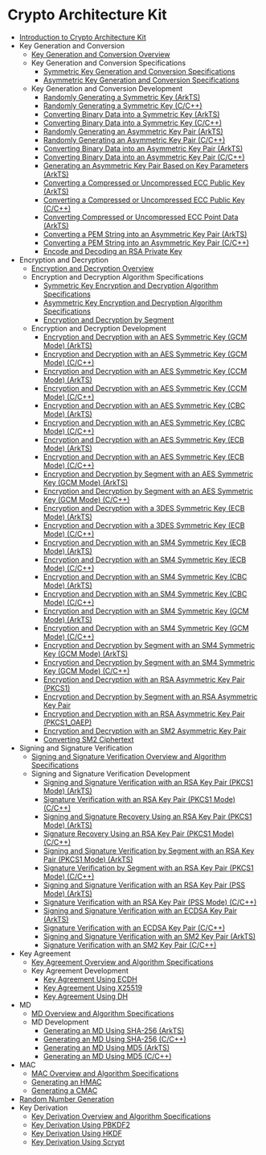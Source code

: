 # Crypto Architecture Kit

- [Introduction to Crypto Architecture Kit](crypto-architecture-kit-intro.md)
- Key Generation and Conversion<!--crypto-key-generation-conversion-->
  - [Key Generation and Conversion Overview](crypto-key-generation-conversion-overview.md)
  - Key Generation and Conversion Specifications<!--crypto-key-generation-conversion-spec-->
    - [Symmetric Key Generation and Conversion Specifications](crypto-sym-key-generation-conversion-spec.md)
    - [Asymmetric Key Generation and Conversion Specifications](crypto-asym-key-generation-conversion-spec.md)
  - Key Generation and Conversion Development<!--crypto-key-generation-conversion-dev-->
    - [Randomly Generating a Symmetric Key (ArkTS)](crypto-generate-sym-key-randomly.md)
    - [Randomly Generating a Symmetric Key (C/C++)](crypto-generate-sym-key-randomly-ndk.md)
    - [Converting Binary Data into a Symmetric Key (ArkTS)](crypto-convert-binary-data-to-sym-key.md)
    - [Converting Binary Data into a Symmetric Key (C/C++)](crypto-convert-binary-data-to-sym-key-ndk.md)
    - [Randomly Generating an Asymmetric Key Pair (ArkTS)](crypto-generate-asym-key-pair-randomly.md)
    - [Randomly Generating an Asymmetric Key Pair (C/C++)](crypto-generate-asym-key-pair-randomly-ndk.md)
    - [Converting Binary Data into an Asymmetric Key Pair (ArkTS)](crypto-convert-binary-data-to-asym-key-pair.md)
    - [Converting Binary Data into an Asymmetric Key Pair (C/C++)](crypto-convert-binary-data-to-asym-key-pair-ndk.md)
    - [Generating an Asymmetric Key Pair Based on Key Parameters (ArkTS)](crypto-generate-asym-key-pair-from-key-spec.md)
    - [Converting a Compressed or Uncompressed ECC Public Key (ArkTS)](crypto-convert-compressed-or-uncompressed-ECC-pubkey.md)
    - [Converting a Compressed or Uncompressed ECC Public Key (C/C++)](crypto-convert-compressed-or-uncompressed-ECC-pubkey-ndk.md)
    - [Converting Compressed or Uncompressed ECC Point Data (ArkTS)](crypto-convert-compressed-or-uncompressed-ECC-point.md)
    - [Converting a PEM String into an Asymmetric Key Pair (ArkTS)](crypto-convert-string-data-to-asym-key-pair.md)
    - [Converting a PEM String into an Asymmetric Key Pair (C/C++)](crypto-convert-string-data-to-asym-key-pair-ndk.md)
    - [Encode and Decoding an RSA Private Key](crypto-rsa-encoded-decoded.md)
- Encryption and Decryption<!--crypto-encryption-decryption-->
  - [Encryption and Decryption Overview](crypto-encryption-decryption-overview.md)
  - Encryption and Decryption Algorithm Specifications<!--crypto-encrypt-decrypt-spec-->
    - [Symmetric Key Encryption and Decryption Algorithm Specifications](crypto-sym-encrypt-decrypt-spec.md)
    - [Asymmetric Key Encryption and Decryption Algorithm Specifications](crypto-asym-encrypt-decrypt-spec.md)
    - [Encryption and Decryption by Segment](crypto-encrypt-decrypt-by-segment.md)
  - Encryption and Decryption Development<!--crypto-encrypt-decrypt-dev-->
    - [Encryption and Decryption with an AES Symmetric Key (GCM Mode) (ArkTS)](crypto-aes-sym-encrypt-decrypt-gcm.md)
    - [Encryption and Decryption with an AES Symmetric Key (GCM Mode) (C/C++)](crypto-aes-sym-encrypt-decrypt-gcm-ndk.md)
    - [Encryption and Decryption with an AES Symmetric Key (CCM Mode) (ArkTS)](crypto-aes-sym-encrypt-decrypt-ccm.md)
    - [Encryption and Decryption with an AES Symmetric Key (CCM Mode) (C/C++)](crypto-aes-sym-encrypt-decrypt-ccm-ndk.md)
    - [Encryption and Decryption with an AES Symmetric Key (CBC Mode) (ArkTS)](crypto-aes-sym-encrypt-decrypt-cbc.md)
    - [Encryption and Decryption with an AES Symmetric Key (CBC Mode) (C/C++)](crypto-aes-sym-encrypt-decrypt-cbc-ndk.md)
    - [Encryption and Decryption with an AES Symmetric Key (ECB Mode) (ArkTS)](crypto-aes-sym-encrypt-decrypt-ecb.md)
    - [Encryption and Decryption with an AES Symmetric Key (ECB Mode) (C/C++)](crypto-aes-sym-encrypt-decrypt-ecb-ndk.md)
    - [Encryption and Decryption by Segment with an AES Symmetric Key (GCM Mode) (ArkTS)](crypto-aes-sym-encrypt-decrypt-gcm-by-segment.md)
    - [Encryption and Decryption by Segment with an AES Symmetric Key (GCM Mode) (C/C++)](crypto-aes-sym-encrypt-decrypt-gcm-by-segment-ndk.md)
    - [Encryption and Decryption with a 3DES Symmetric Key (ECB Mode) (ArkTS)](crypto-3des-sym-encrypt-decrypt-ecb.md)
    - [Encryption and Decryption with a 3DES Symmetric Key (ECB Mode) (C/C++)](crypto-3des-sym-encrypt-decrypt-ecb-ndk.md)
    - [Encryption and Decryption with an SM4 Symmetric Key (ECB Mode) (ArkTS)](crypto-sm4-sym-encrypt-decrypt-ecb.md)
    - [Encryption and Decryption with an SM4 Symmetric Key (ECB Mode) (C/C++)](crypto-sm4-sym-encrypt-decrypt-ecb-ndk.md)
    - [Encryption and Decryption with an SM4 Symmetric Key (CBC Mode) (ArkTS)](crypto-sm4-sym-encrypt-decrypt-cbc.md)
    - [Encryption and Decryption with an SM4 Symmetric Key (CBC Mode) (C/C++)](crypto-sm4-sym-encrypt-decrypt-cbc-ndk.md)
    - [Encryption and Decryption with an SM4 Symmetric Key (GCM Mode) (ArkTS)](crypto-sm4-sym-encrypt-decrypt-gcm.md)
    - [Encryption and Decryption with an SM4 Symmetric Key (GCM Mode) (C/C++)](crypto-sm4-sym-encrypt-decrypt-gcm-ndk.md)
    - [Encryption and Decryption by Segment with an SM4 Symmetric Key (GCM Mode) (ArkTS)](crypto-sm4-sym-encrypt-decrypt-gcm-by-segment.md)
    - [Encryption and Decryption by Segment with an SM4 Symmetric Key (GCM Mode) (C/C++)](crypto-sm4-sym-encrypt-decrypt-gcm-by-segment-ndk.md)
    - [Encryption and Decryption with an RSA Asymmetric Key Pair (PKCS1)](crypto-rsa-asym-encrypt-decrypt-pkcs1.md)
    - [Encryption and Decryption by Segment with an RSA Asymmetric Key Pair](crypto-rsa-asym-encrypt-decrypt-by-segment.md)
    - [Encryption and Decryption with an RSA Asymmetric Key Pair (PKCS1_OAEP)](crypto-rsa-asym-encrypt-decrypt-pkcs1_oaep.md)
    - [Encryption and Decryption with an SM2 Asymmetric Key Pair](crypto-sm2-asym-encrypt-decrypt.md)
    - [Converting SM2 Ciphertext](crypto-sm2-ciphertext-conversion.md)
- Signing and Signature Verification<!--crypto-sign-sig-verify-->
  - [Signing and Signature Verification Overview and Algorithm Specifications](crypto-sign-sig-verify-overview.md)
  - Signing and Signature Verification Development<!--crypto-sign-sig-verify-dev-->
    - [Signing and Signature Verification with an RSA Key Pair (PKCS1 Mode) (ArkTS)](crypto-rsa-sign-sig-verify-pkcs1.md)
    - [Signature Verification with an RSA Key Pair (PKCS1 Mode) (C/C++)](crypto-rsa-sign-sig-verify-pkcs1-ndk.md)
    - [Signing and Signature Recovery Using an RSA Key Pair (PKCS1 Mode) (ArkTS)](crypto-rsa-sign-sig-verify-recover-pkcs1.md)
    - [Signature Recovery Using an RSA Key Pair (PKCS1 Mode) (C/C++)](crypto-rsa-sign-sig-verify-recover-pkcs1-ndk.md)
    - [Signing and Signature Verification by Segment with an RSA Key Pair (PKCS1 Mode) (ArkTS)](crypto-rsa-sign-sig-verify-pkcs1-by-segment.md)
    - [Signature Verification by Segment with an RSA Key Pair (PKCS1 Mode) (C/C++)](crypto-rsa-sign-sig-verify-pkcs1-by-segment-ndk.md)
    - [Signing and Signature Verification with an RSA Key Pair (PSS Mode) (ArkTS)](crypto-rsa-sign-sig-verify-pss.md)
    - [Signature Verification with an RSA Key Pair (PSS Mode) (C/C++)](crypto-rsa-sign-sig-verify-pss-ndk.md)
    - [Signing and Signature Verification with an ECDSA Key Pair (ArkTS)](crypto-ecdsa-sign-sig-verify.md)
    - [Signature Verification with an ECDSA Key Pair (C/C++)](crypto-ecdsa-sign-sig-verify-ndk.md)
    - [Signing and Signature Verification with an SM2 Key Pair (ArkTS)](crypto-sm2-sign-sig-verify-pkcs1.md)
    - [Signature Verification with an SM2 Key Pair (C/C++)](crypto-sm2-sign-sig-verify-pkcs1-ndk.md)
- Key Agreement<!--crypto-key-agreement-->
  - [Key Agreement Overview and Algorithm Specifications](crypto-key-agreement-overview.md)
  - Key Agreement Development<!--crypto-key-agreement-dev-->
    - [Key Agreement Using ECDH](crypto-key-agreement-using-ecdh.md)
    - [Key Agreement Using X25519](crypto-key-agreement-using-x25519.md)
    - [Key Agreement Using DH](crypto-key-agreement-using-dh.md)
- MD<!--crypto-generate-message-->
  - [MD Overview and Algorithm Specifications](crypto-generate-message-digest-overview.md)
  - MD Development<!--crypto-generate-message-digest-dev-->
    - [Generating an MD Using SHA-256 (ArkTS)](crypto-generate-message-digest.md)
    - [Generating an MD Using SHA-256 (C/C++)](crypto-generate-message-digest-ndk.md)
    - [Generating an MD Using MD5 (ArkTS)](crypto-generate-message-digest-md5.md)
    - [Generating an MD Using MD5 (C/C++)](crypto-generate-message-digest-md5-ndk.md)
- MAC<!--crypto-compute-mac-->
  - [MAC Overview and Algorithm Specifications](crypto-compute-mac-overview.md)
  - [Generating an HMAC](crypto-compute-hmac.md)
  - [Generating a CMAC](crypto-compute-cmac.md)
- [Random Number Generation](crypto-generate-random-number.md)
- Key Derivation<!--crypto-key-derivation-->
  - [Key Derivation Overview and Algorithm Specifications](crypto-key-derivation-overview.md)
  - [Key Derivation Using PBKDF2](crypto-key-derivation-using-pbkdf2.md)
  - [Key Derivation Using HKDF](crypto-key-derivation-using-hkdf.md)
  - [Key Derivation Using Scrypt](crypto-key-derivation-using-scrypt.md)
